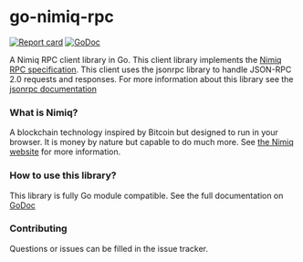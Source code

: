 # go-nimiq-rpc

[![Report card](https://goreportcard.com/badge/github.com/redmaner/go-nimiq-rpc)](https://goreportcard.com/report/github.com/redmaner/go-nimiq-rpc)
[![GoDoc](https://godoc.org/github.com/redmaner/go-nimiq-rpc?status.svg)](https://godoc.org/github.com/redmaner/go-nimiq-rpc)

A Nimiq RPC client library in Go. This client library implements the [Nimiq RPC specification](https://github.com/nimiq/core-js/wiki/JSON-RPC-API#remotejs-client). This client uses the jsonrpc library to handle JSON-RPC 2.0 requests and responses. For more information about this library see the [jsonrpc documentation](https://godoc.org/github.com/ybbus/jsonrpc)

### What is Nimiq?
A blockchain technology inspired by Bitcoin but designed to run in your browser. It is money by nature but capable to do much more.
See [the Nimiq website](https://nimiq.com) for more information.

### How to use this library?
This library is fully Go module compatible. See the full documentation on [GoDoc](https://godoc.org/github.com/redmaner/go-nimiq-rpc)<br>

### Contributing
Questions or issues can be filled in the issue tracker.
